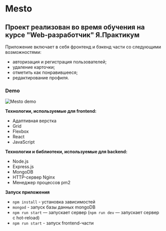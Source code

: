 # Mesto
## Проект реализован во время обучения на курсе "Web-разработчик" Я.Практикум
Приложение включает в себя фронтенд и бэкенд части со следующими возможностями: 
- авторизация и регистрация пользователей; 
- удаление карточки;
- отметить как понравившееся;
- редактирование профиля.  

### Demo

<img src="https://user-images.githubusercontent.com/94561672/193430151-8cc5df05-3ec7-4ca0-8a34-07afa6e225bb.gif" alt="Mesto demo">

**Технологии, используемые для frontend:**

- Адаптивная верстка
- Grid
- Flexbox
- React
- JavaScript

**Технологии и библиотеки, используемые для backend:**
- Node.js
- Express.js
- MongoDB
- HTTP-сервер Nginx
- Менеджер процессов pm2  

**Запуск приложения**
- `npm install` - установка зависимостей
- `mongod` - запуск базы данных mongoDB
- `npm run start` — запускает сервер (`npm run dev` — запускает сервер с hot-reload)
- `npm run start` - запуск frontend-части




<!--**Информация о серевере**

*IP:* 51.250.105.253  
*Frontend:* https://mesto.project.nomorepartiesxyz.ru
*Backend:* https://api.mesto.project.nomoredomains.xyz/---->






